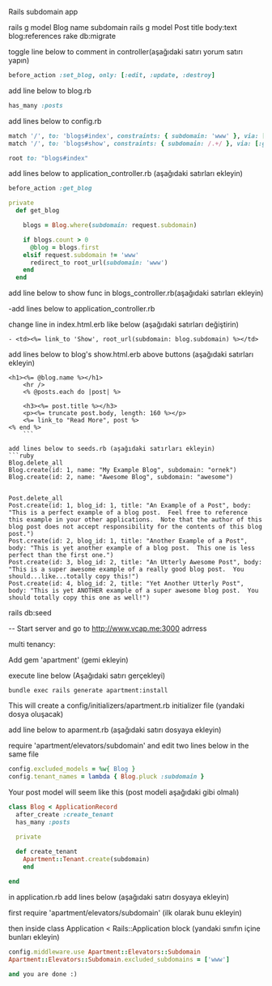 Rails subdomain app

rails g model Blog name subdomain
rails g model Post title body:text blog:references
rake db:migrate

toggle line below to comment in controller(aşağıdaki satırı yorum satırı yapın)
```ruby
before_action :set_blog, only: [:edit, :update, :destroy] 
```

add line below to blog.rb
```ruby
has_many :posts
```
add lines below to config.rb 
```ruby
match '/', to: 'blogs#index', constraints: { subdomain: 'www' }, via: [:get, :post, :put, :patch, :delete]
match '/', to: 'blogs#show', constraints: { subdomain: /.+/ }, via: [:get, :post, :put, :patch, :delete]

root to: "blogs#index"
```


add lines below to application_controller.rb (aşağıdaki satırları ekleyin)
```ruby
before_action :get_blog

private
  def get_blog

    blogs = Blog.where(subdomain: request.subdomain)

    if blogs.count > 0
      @blog = blogs.first
    elsif request.subdomain != 'www'
      redirect_to root_url(subdomain: 'www')
    end
  end
```
add line below to show func in blogs_controller.rb(aşağıdaki satırları ekleyin)

 -add lines below to application_controller.rb

change line in index.html.erb like below (aşağıdaki satırları değiştirin)
```
- <td><%= link_to 'Show', root_url(subdomain: blog.subdomain) %></td>
```
add lines below to blog's show.html.erb above buttons (aşağıdaki satırları ekleyin)
```
<h1><%= @blog.name %></h1>
	<hr />
	<% @posts.each do |post| %>

	<h3><%= post.title %></h3>
	<p><%= truncate post.body, length: 160 %></p>
	<%= link_to "Read More", post %>
<% end %>
	```

add lines below to seeds.rb (aşağıdaki satırları ekleyin)
```ruby
Blog.delete_all
Blog.create(id: 1, name: "My Example Blog", subdomain: "ornek")
Blog.create(id: 2, name: "Awesome Blog", subdomain: "awesome")


Post.delete_all
Post.create(id: 1, blog_id: 1, title: "An Example of a Post", body: "This is a perfect example of a blog post.  Feel free to reference this example in your other applications.  Note that the author of this blog post does not accept responsibility for the contents of this blog post.")
Post.create(id: 2, blog_id: 1, title: "Another Example of a Post", body: "This is yet another example of a blog post.  This one is less perfect than the first one.")
Post.create(id: 3, blog_id: 2, title: "An Utterly Awesome Post", body: "This is a super awesome example of a really good blog post.  You should...like...totally copy this!")
Post.create(id: 4, blog_id: 2, title: "Yet Another Utterly Post", body: "This is yet ANOTHER example of a super awesome blog post.  You should totally copy this one as well!")
```


rails db:seed

-- Start server and go to http://www.vcap.me:3000 adrress


multi tenancy:

Add gem 'apartment' (gemi ekleyin)

execute line below (Aşağıdaki satırı gerçekleyi)
```
bundle exec rails generate apartment:install
```

This will create a config/initializers/apartment.rb initializer file (yandaki dosya oluşacak)

add line below to aparment.rb (aşağıdaki satırı dosyaya ekleyin)

require 'apartment/elevators/subdomain' and edit two lines below in the same file
```ruby
config.excluded_models = %w{ Blog }
config.tenant_names = lambda { Blog.pluck :subdomain }
```

Your post model will seem like this (post modeli aşağıdaki gibi olmalı)
```ruby
class Blog < ApplicationRecord
  after_create :create_tenant
  has_many :posts

  private
  
  def create_tenant
    Apartment::Tenant.create(subdomain)
    end

end
```

in application.rb add lines below (aşağıdaki satırı dosyaya ekleyin)

first require 'apartment/elevators/subdomain' (ilk olarak bunu ekleyin)

then inside class Application < Rails::Application block (yandaki sınıfın içine bunları ekleyin)
```ruby
config.middleware.use Apartment::Elevators::Subdomain
Apartment::Elevators::Subdomain.excluded_subdomains = ['www']

and you are done :)
```

